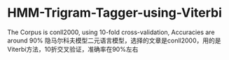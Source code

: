 # HMM-Trigram-Tagger-using-Viterbi
The Corpus is conll2000, using 10-fold cross-validation, Accuracies are around 90%
隐马尔科夫模型二元语言模型，选择的文章是conll2000，用的是Viterbi方法，10折交叉验证，准确率在90%左右
